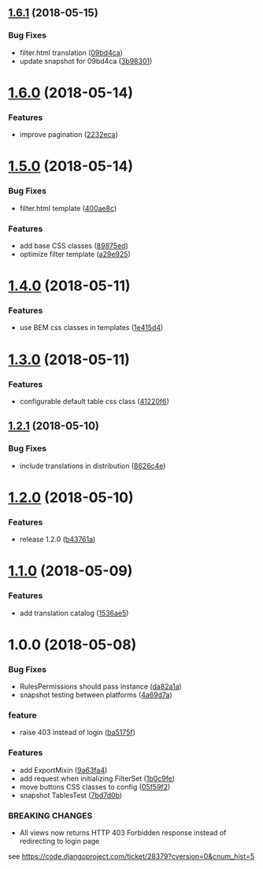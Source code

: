 <a name="1.6.1"></a>
## [1.6.1](https://github.com/bmihelac/django-cruds-mixins/compare/v1.6.0...v1.6.1) (2018-05-15)


### Bug Fixes

* filter.html translation ([09bd4ca](https://github.com/bmihelac/django-cruds-mixins/commit/09bd4ca))
* update snapshot for 09bd4ca ([3b98301](https://github.com/bmihelac/django-cruds-mixins/commit/3b98301))

<a name="1.6.0"></a>
# [1.6.0](https://github.com/bmihelac/django-cruds-mixins/compare/v1.5.0...v1.6.0) (2018-05-14)


### Features

* improve pagination ([2232eca](https://github.com/bmihelac/django-cruds-mixins/commit/2232eca))

<a name="1.5.0"></a>
# [1.5.0](https://github.com/bmihelac/django-cruds-mixins/compare/v1.4.0...v1.5.0) (2018-05-14)


### Bug Fixes

* filter.html template ([400ae8c](https://github.com/bmihelac/django-cruds-mixins/commit/400ae8c))


### Features

* add base CSS classes ([89875ed](https://github.com/bmihelac/django-cruds-mixins/commit/89875ed))
* optimize filter template ([a29e925](https://github.com/bmihelac/django-cruds-mixins/commit/a29e925))

<a name="1.4.0"></a>
# [1.4.0](https://github.com/bmihelac/django-cruds-mixins/compare/v1.3.0...v1.4.0) (2018-05-11)


### Features

* use BEM css classes in templates ([1e415d4](https://github.com/bmihelac/django-cruds-mixins/commit/1e415d4))

<a name="1.3.0"></a>
# [1.3.0](https://github.com/bmihelac/django-cruds-mixins/compare/v1.2.1...v1.3.0) (2018-05-11)


### Features

* configurable default table css class ([41220f6](https://github.com/bmihelac/django-cruds-mixins/commit/41220f6))

<a name="1.2.1"></a>
## [1.2.1](https://github.com/bmihelac/django-cruds-mixins/compare/v1.2.0...v1.2.1) (2018-05-10)


### Bug Fixes

* include translations in distribution ([8626c4e](https://github.com/bmihelac/django-cruds-mixins/commit/8626c4e))

<a name="1.2.0"></a>
# [1.2.0](https://github.com/bmihelac/django-cruds-mixins/compare/v1.1.0...v1.2.0) (2018-05-10)


### Features

* release 1.2.0 ([b43761a](https://github.com/bmihelac/django-cruds-mixins/commit/b43761a))

<a name="1.1.0"></a>
# [1.1.0](https://github.com/bmihelac/django-cruds-mixins/compare/v1.0.0...v1.1.0) (2018-05-09)


### Features

* add translation catalog ([1536ae5](https://github.com/bmihelac/django-cruds-mixins/commit/1536ae5))

<a name="1.0.0"></a>
# 1.0.0 (2018-05-08)


### Bug Fixes

* RulesPermissions should pass instance ([da82a1a](https://github.com/bmihelac/django-cruds-mixins/commit/da82a1a))
* snapshot testing between platforms ([4a69d7a](https://github.com/bmihelac/django-cruds-mixins/commit/4a69d7a))


### feature

* raise 403 instead of login ([ba5175f](https://github.com/bmihelac/django-cruds-mixins/commit/ba5175f))


### Features

* add ExportMixin ([9a63fa4](https://github.com/bmihelac/django-cruds-mixins/commit/9a63fa4))
* add request when initializing FilterSet ([1b0c9fe](https://github.com/bmihelac/django-cruds-mixins/commit/1b0c9fe))
* move buttons CSS classes to config ([05f59f2](https://github.com/bmihelac/django-cruds-mixins/commit/05f59f2))
* snapshot TablesTest ([7bd7d0b](https://github.com/bmihelac/django-cruds-mixins/commit/7bd7d0b))


### BREAKING CHANGES

* All views now returns HTTP 403 Forbidden response
instead of redirecting to login page

see https://code.djangoproject.com/ticket/28379?cversion=0&cnum_hist=5
